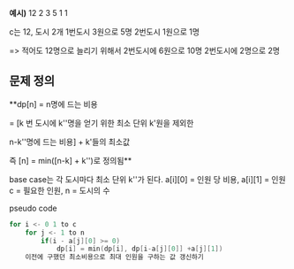 
**예시)**
12 2
3 5
1 1

c는 12, 도시 2개
1번도시 3원으로 5명
2번도시 1원으로 1명

=> 적어도 12명으로 늘리기 위해서
2번도시에 6원으로 10명
2번도시에 2명으로 2명


## 문제 정의
**dp[n]
= n명에 드는 비용

= [k 번 도시에 k''명을 얻기 위한 최소 단위 k'원을 제외한

n-k''명에 드는 비용] + k'들의 최소값



즉 [n] = min([n-k] + k'')로 정의됨**

base case는 각 도시마다 최소 단위 k''가 된다.
a[i][0] = 인원 당 비용, a[i][1] = 인원
c = 필요한 인원, n = 도시의 수


pseudo code
```cpp:dp.cpp
for i <- 0 1 to c
	for j <- 1 to n
		if(i - a[j][0] >= 0)
			dp[i] = min(dp[i], dp[i-a[j][0]] +a[j][1])
	이전에 구했던 최소비용으로 최대 인원을 구하는 값 갱신하기
```
